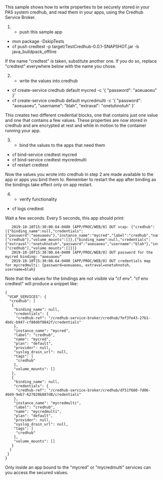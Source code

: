 This sample shows how to write properties to be securely stored in your PAS system credhub, and read them in your apps, using the Credhub Service Broker. 

1. - push this sample app
- mvn package -DskipTests
- cf push credtest -p target/TestCredhub-0.0.1-SNAPSHOT.jar -b java_buildpack_offline

If the name "credtest" is taken, substitute another one. If you do so, replace "credtest" everywhere below with the name you chose.

2. - write the values into credhub
- cf create-service credhub default mycred -c '{ "password": "aoeuaoeu" }'
- cf create-service credhub default mycredmulti -c '{ "password": "aoeuaoeu", "username": "blah", "extraval": "onetuhnotuh" }'

This creates two different credential blocks, one that contains just one value and one that contains a few values. These properties are now stored in credhub and are encrypted at rest and while in motion to the container running your app.

3. - bind the values to the apps that need them
- cf bind-service credtest mycred
- cf bind-service credtest mycredmulti
- cf restart credtest

Now the values you wrote into credhub in step 2 are made available to the app or apps you bind them to. Remember to restart the app after binding as the bindings take effect only on app restart.

4. - verify functionality
- cf logs credtest

Wait a few seconds. Every 5 seconds, this app should print:
```
   2019-10-10T15:30:00.64-0400 [APP/PROC/WEB/0] OUT vcap: {"credhub":[{"binding_name":null,"credentials":{"password":"aoeuaoeu"},"instance_name":"mycred","label":"credhub","name":"mycred","plan":"default","provider":null,"syslog_drain_url":null,"tags":["credhub"],"volume_mounts":[]},{"binding_name":null,"credentials":{"extraval":"onetuhnotuh","password":"aoeuaoeu","username":"blah"},"instance_name":"mycredmulti","label":"credhub","name":"mycredmulti","plan":"default","provider":null,"syslog_drain_url":null,"tags":["credhub"],"volume_mounts":[]}]}
   2019-10-10T15:30:00.64-0400 [APP/PROC/WEB/0] OUT password for the mycred binding: "aoeuaoeu"
   2019-10-10T15:30:00.64-0400 [APP/PROC/WEB/0] OUT credentials map for mycredmulti: {password=aoeuaoeu, extraval=onetuhnotuh, username=blah}
```
Note that the values for the bindings are not visible via "cf env". "cf env credtest" will produce a snippet like:
```
{
 "VCAP_SERVICES": {
  "credhub": [
   {
    "binding_name": null,
    "credentials": {
     "credhub-ref": "/credhub-service-broker/credhub/fef3fe43-27b1-4bdc-b947-cf88d6f8842f/credentials"
    },
    "instance_name": "mycred",
    "label": "credhub",
    "name": "mycred",
    "plan": "default",
    "provider": null,
    "syslog_drain_url": null,
    "tags": [
     "credhub"
    ],
    "volume_mounts": []
   },
   {
    "binding_name": null,
    "credentials": {
     "credhub-ref": "/credhub-service-broker/credhub/df51f680-7d06-4649-9eb7-627820b887d8/credentials"
    },
    "instance_name": "mycredmulti",
    "label": "credhub",
    "name": "mycredmulti",
    "plan": "default",
    "provider": null,
    "syslog_drain_url": null,
    "tags": [
     "credhub"
    ],
    "volume_mounts": []
   }
  ]
 }
}
```

Only inside an app bound to the "mycred" or "mycredmulti" services can you access the secured values.
